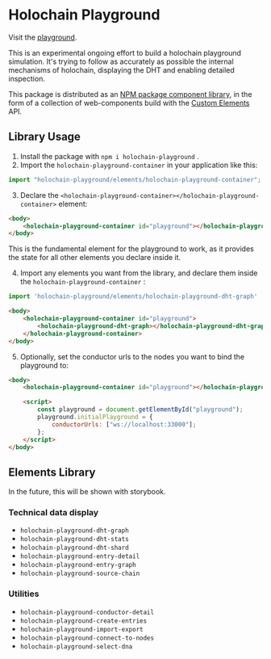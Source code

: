 # Holochain Playground

Visit the [playground](https://holochain-open-dev.github.io/holochain-playground/).

This is an experimental ongoing effort to build a holochain playground simulation. It's trying to follow as accurately as possible the internal mechanisms of holochain, displaying the DHT and enabling detailed inspection.

This package is distributed as an [NPM package component library](https://npmjs.com/package/holochain-playground), in the form of a collection of web-components build with the [Custom Elements](https://developers.google.com/web/fundamentals/web-components/customelements) API.

## Library Usage

1. Install the package with `npm i holochain-playground` .
2. Import the `holochain-playground-container` in your application like this:

``` js
import "holochain-playground/elements/holochain-playground-container";
```

3. Declare the `<holochain-playground-container></holochain-playground-container>` element:

``` html
<body>
    <holochain-playground-container id="playground"></holochain-playground-container>
</body>
```

This is the fundamental element for the playground to work, as it provides the state for all other elements you declare inside it.

4. Import any elements you want from the library, and declare them inside the `holochain-playground-container` :

``` js
import 'holochain-playground/elements/holochain-playground-dht-graph'
```

``` html
<body>
    <holochain-playground-container id="playground">
        <holochain-playground-dht-graph></holochain-playground-dht-graph>
    </holochain-playground-container>
</body>
```

5. Optionally, set the conductor urls to the nodes you want to bind the playground to:

``` html
<body>
    <holochain-playground-container id="playground"></holochain-playground-container>

    <script>
        const playground = document.getElementById("playground");
        playground.initialPlayground = {
            conductorUrls: ["ws://localhost:33000"];
        };
    </script>
</body>
```

## Elements Library

In the future, this will be shown with storybook.

### Technical data display

- `holochain-playground-dht-graph`
- `holochain-playground-dht-stats`
- `holochain-playground-dht-shard`
- `holochain-playground-entry-detail`
- `holochain-playground-entry-graph`
- `holochain-playground-source-chain`

### Utilities
- `holochain-playground-conductor-detail`
- `holochain-playground-create-entries`
- `holochain-playground-import-export`
- `holochain-playground-connect-to-nodes`
- `holochain-playground-select-dna`